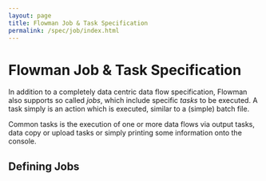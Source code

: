 ```yaml
---
layout: page
title: Flowman Job & Task Specification
permalink: /spec/job/index.html
---
```

# Flowman Job & Task Specification

In addition to a completely data centric data flow specification, Flowman also supports so 
called *jobs*, which include specific *tasks* to be executed. A task simply is an action which
is executed, similar to a (simple) batch file.

Common tasks is the execution of one or more data flows via output tasks, data copy or 
upload tasks or simply printing some information onto the console. 

## Defining Jobs


